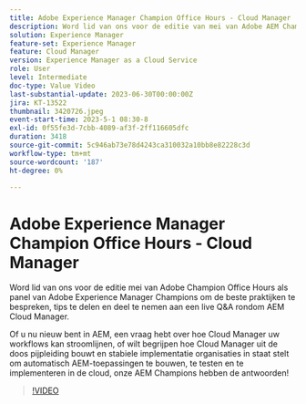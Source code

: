 ```yaml
---
title: Adobe Experience Manager Champion Office Hours - Cloud Manager
description: Word lid van ons voor de editie van mei van Adobe AEM Champion Office Hours als panel van Adobe Experience Manager Champions om beste praktijken te bespreken, tips te delen en deel te nemen aan een live Q&A rondom AEM Cloud Manager.Of u nu nieuw bent in AEM, een vraag hebt over hoe Cloud Manager uw workflows kan stroomlijnen, of wilt begrijpen hoe Cloud Manager uit de box-build-pijplijn en een stabiele implementatie organisaties in staat stelt om AEM-toepassingen automatisch te bouwen, te testen en te implementeren in de cloud Champions hebben de antwoorden!
solution: Experience Manager
feature-set: Experience Manager
feature: Cloud Manager
version: Experience Manager as a Cloud Service
role: User
level: Intermediate
doc-type: Value Video
last-substantial-update: 2023-06-30T00:00:00Z
jira: KT-13522
thumbnail: 3420726.jpeg
event-start-time: 2023-5-1 08:30-8
exl-id: 0f55fe3d-7cbb-4089-af3f-2ff116605dfc
duration: 3418
source-git-commit: 5c946ab73e78d4243ca310032a10bb8e82228c3d
workflow-type: tm+mt
source-wordcount: '187'
ht-degree: 0%

---
```


# Adobe Experience Manager Champion Office Hours - Cloud Manager

Word lid van ons voor de editie mei van Adobe Champion Office Hours als panel van Adobe Experience Manager Champions om de beste praktijken te bespreken, tips te delen en deel te nemen aan een live Q&amp;A rondom AEM Cloud Manager.

Of u nu nieuw bent in AEM, een vraag hebt over hoe Cloud Manager uw workflows kan stroomlijnen, of wilt begrijpen hoe Cloud Manager uit de doos pijpleiding bouwt en stabiele implementatie organisaties in staat stelt om automatisch AEM-toepassingen te bouwen, te testen en te implementeren in de cloud, onze AEM Champions hebben de antwoorden!

>[!VIDEO](https://video.tv.adobe.com/v/3420726/?learn=on)
